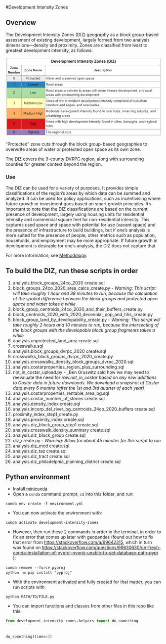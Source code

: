 #Development Intensity Zones

## Overview

The Development Intensity Zones (DIZ) geography as a block group-based assessment of existing development, largely formed from two analysis dimensions—density and proximity. Zones are classified from least to greatest development intensity, as follows:

![Alt text](image.png)


“Protected” zone cuts through the block group-based geographies to overwrite areas of water or protected open space as its own zone. 

The DIZ covers the 9-county DVRPC region, along with surrounding counties for greater context beyond the region.


### Use

The DIZ can be used for a variety of purposes. It provides simple classifications of the region’s areas by which data can be summed and analyzed. It can be used for policy applications, such as incentivising where future growth or investment goes based on smart growth principles. It’s important to note that the DIZ classifications are based on the current presence of development, largely using housing units for residential intensity and commercial square feet for non-residential intensity. This captures used space and space with potential for use (vacant space) and the presence of infrastructure to build buildings, but if one’s analysis is more suited for the presence of people, other metrics such as population, households, and employment may be more appropriate. If future growth in development is desirable for one’s analysis, the DIZ does not capture that.

For more information, see [Methodology](https://github.com/dvrpc/development-intensity-zones/blob/main/Methodology.md).

## To build the DIZ, run these scripts in order

1. analysis.block_groups_24co_2020 create.sql
2. block_groups_24co_2020_area_calcs_create.py - _Warning: This script will take roughly 1 hour and 38 minutes to run, because the calculation of the spatial difference between the block groups and protected open space and water takes a while_
3. block_group_centroids_24co_2020_and_their_buffers_create.py
4. block_centroids_2020_with_2020_decennial_pop_and_hhs_create.py
5. block_group_land_by_developability_create.py - _Warning: This script will take roughly 2 hours and 10 minutes to run, because the intersecting of the block groups with the developable block group fragments takes a while_
6. analysis.unprotected_land_area create.sql
7. crosswalks.sql
8. analysis.block_groups_dvrpc_2020 create.sql
9. crosswalks_block_groups_dvrpc_2020_create.py
10. analysis.crosswalks_density_block_groups_dvrpc_2020.sql
11. analysis.costarproperties_region_plus_surrounding.sql
12. not_in_costar_upload.py - _Ben Gruswitz said how we may need to reevaluate the need for _raw.not_in_costar based on any new additions to Costar data in future downloads. We download a snapshot of Costar data every 6 months (after the 1st and 3rd quarter of each year)_
13. analysis.costarproperties_rentable_area_bg.sql
14. analysis.costar_number_of_stories create.sql
15. analysis.density_index create.sql
16. analysis.incorp_del_river_bg_centroids_24co_2020_buffers create.sql
17. proximity_index_step1_create.py
18. analysis.proximity_index create.sql
19. analysis.diz_block_group_step1 create.sql
20. analysis.crosswalk_density_summary create.sql
21. analysis.diz_block_group create.sql
22. diz_create.py - _Warning: Allow for about 45 minutes for this script to run_
23. analysis.diz_mcd create.sql
24. analysis.diz_taz create.sql
25. analysis.diz_tract create.sql
26. analysis.diz_philadelphia_planning_district create.sql

## Python environment

- Install [miniconda](https://docs.conda.io/en/latest/miniconda.html)
- Open a `conda` command prompt, `cd` into this folder, and run:

```
conda env create -f environment.yml
```

- You can now activate the environment with:

```
conda activate development-intensity-zones
```

- However, then run these 2 commands in order in the terminal, in order to fix an error that comes up later with geopandas (found out how to fix that error from https://stackoverflow.com/a/69642315, which in turn was found on https://stackoverflow.com/questions/69630630/on-fresh-conda-installation-of-pyproj-pyproj-unable-to-set-database-path-pypr ):

```
conda remove --force pyproj
python -m pip install "pyproj"
```

- With the environment activated and fully created for that matter, you can run scripts with:

```
python PATH/TO/FILE.py
```

- You can import functions and classes from other files in this repo like this:

```python
from development_intensity_zones.helpers import do_something


do_something(times=3)
```
